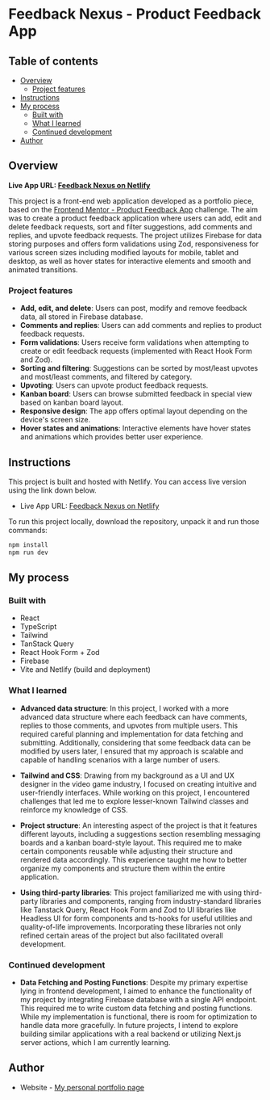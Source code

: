 # Feedback Nexus - Product Feedback App

## Table of contents

- [Overview](#overview)
  - [Project features](#project-features)
- [Instructions](#instructions)
- [My process](#my-process)
  - [Built with](#built-with)
  - [What I learned](#what-i-learned)
  - [Continued development](#continued-development)
- [Author](#author)

## Overview

**Live App URL: [Feedback Nexus on Netlify](https://feedback-nexus.netlify.app/)**

This project is a front-end web application developed as a portfolio piece, based on the [Frontend Mentor - Product Feedback App](https://www.frontendmentor.io/challenges/product-feedback-app-wbvUYqjR6) challenge. The aim was to create a product feedback application where users can add, edit and delete feedback requests, sort and filter suggestions, add comments and replies, and upvote feedback requests. The project utilizes Firebase for data storing purposes and offers form validations using Zod, responsiveness for various screen sizes including modified layouts for mobile, tablet and desktop, as well as hover states for interactive elements and smooth and animated transitions.

### Project features

- **Add, edit, and delete**: Users can post, modify and remove feedback data, all stored in Firebase database.
- **Comments and replies**: Users can add comments and replies to product feedback requests.
- **Form validations**: Users receive form validations when attempting to create or edit feedback requests (implemented with React Hook Form and Zod).
- **Sorting and filtering**: Suggestions can be sorted by most/least upvotes and most/least comments, and filtered by category.
- **Upvoting**: Users can upvote product feedback requests.
- **Kanban board**: Users can browse submitted feedback in special view based on kanban board layout.
- **Responsive design**: The app offers optimal layout depending on the device's screen size.
- **Hover states and animations**: Interactive elements have hover states and animations which provides better user experience.

## Instructions

This project is built and hosted with Netlify. You can access live version using the link down below.

- Live App URL: [Feedback Nexus on Netlify](https://feedback-nexus.netlify.app/)

To run this project locally, download the repository, unpack it and run those commands:

```bash
npm install
npm run dev
```

## My process

### Built with

- React
- TypeScript
- Tailwind
- TanStack Query
- React Hook Form + Zod
- Firebase
- Vite and Netlify (build and deployment)

### What I learned

- **Advanced data structure**: In this project, I worked with a more advanced data structure where each feedback can have comments, replies to those comments, and upvotes from multiple users. This required careful planning and implementation for data fetching and submitting. Additionally, considering that some feedback data can be modified by users later, I ensured that my approach is scalable and capable of handling scenarios with a large number of users.

- **Tailwind and CSS**: Drawing from my background as a UI and UX designer in the video game industry, I focused on creating intuitive and user-friendly interfaces. While working on this project, I encountered challenges that led me to explore lesser-known Tailwind classes and reinforce my knowledge of CSS.

- **Project structure**: An interesting aspect of the project is that it features different layouts, including a suggestions section resembling messaging boards and a kanban board-style layout. This required me to make certain components reusable while adjusting their structure and rendered data accordingly. This experience taught me how to better organize my components and structure them within the entire application.

- **Using third-party libraries**: This project familiarized me with using third-party libraries and components, ranging from industry-standard libraries like Tanstack Query, React Hook Form and Zod to UI libraries like Headless UI for form components and ts-hooks for useful utilities and quality-of-life improvements. Incorporating these libraries not only refined certain areas of the project but also facilitated overall development.

### Continued development

- **Data Fetching and Posting Functions**: Despite my primary expertise lying in frontend development, I aimed to enhance the functionality of my project by integrating Firebase database with a single API endpoint. This required me to write custom data fetching and posting functions. While my implementation is functional, there is room for optimization to handle data more gracefully. In future projects, I intend to explore building similar applications with a real backend or utilizing Next.js server actions, which I am currently learning.


## Author

- Website - [My personal portfolio page](https://gd-portfolio.vercel.app/)
